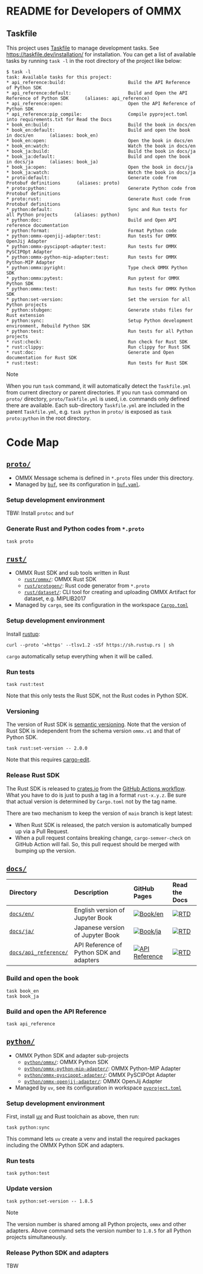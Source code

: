 README for Developers of OMMX
==============================

Taskfile
---------
This project uses [Taskfile](https://taskfile.dev/#/) to manage development tasks. See https://taskfile.dev/installation/ for installation.
You can get a list of available tasks by running `task -l` in the root directory of the project like below:

```text
$ task -l
task: Available tasks for this project:
* api_reference:build:                       Build the API Reference of Python SDK
* api_reference:default:                     Build and Open the API Reference of Python SDK      (aliases: api_reference)
* api_reference:open:                        Open the API Reference of Python SDK
* api_reference:pip_compile:                 Compile pyproject.toml into requirements.txt for Read the Docs
* book_en:build:                             Build the book in docs/en
* book_en:default:                           Build and open the book in docs/en      (aliases: book_en)
* book_en:open:                              Open the book in docs/en
* book_en:watch:                             Watch the book in docs/en
* book_ja:build:                             Build the book in docs/ja
* book_ja:default:                           Build and open the book in docs/ja      (aliases: book_ja)
* book_ja:open:                              Open the book in docs/ja
* book_ja:watch:                             Watch the book in docs/ja
* proto:default:                             Generate code from Protobuf definitions      (aliases: proto)
* proto:python:                              Generate Python code from Protobuf definitions
* proto:rust:                                Generate Rust code from Protobuf definitions
* python:default:                            Sync and Run tests for all Python projects      (aliases: python)
* python:doc:                                Build and Open API reference documentation
* python:format:                             Format Python code
* python:ommx-openjij-adapter:test:          Run tests for OMMX OpenJij Adapter
* python:ommx-pyscipopt-adapter:test:        Run tests for OMMX PySCIPOpt Adapter
* python:ommx-python-mip-adapter:test:       Run tests for OMMX Python-MIP Adapter
* python:ommx:pyright:                       Type check OMMX Python SDK
* python:ommx:pytest:                        Run pytest for OMMX Python SDK
* python:ommx:test:                          Run tests for OMMX Python SDK
* python:set-version:                        Set the version for all Python projects
* python:stubgen:                            Generate stubs files for Rust extension
* python:sync:                               Setup Python development environment, Rebuild Python SDK
* python:test:                               Run tests for all Python projects
* rust:check:                                Run check for Rust SDK
* rust:clippy:                               Run clippy for Rust SDK
* rust:doc:                                  Generate and Open documentation for Rust SDK
* rust:test:                                 Run tests for Rust SDK
```

> [!NOTE]
> When you run `task` command, it will automatically detect the `Taskfile.yml` from current directory or parent directories.
> If you run `task` command on `proto/` directory, `proto/Taskfile.yml` is used, i.e. commands only defined there are available.
> Each sub-directory `Taskfile.yml` are included in the parent `Taskfile.yml`,
> e.g. `task python` in `proto/` is exposed as `task proto:python` in the root directory.

Code Map
========

[`proto/`](./proto/)
--------------------
- OMMX Message schema is defined in `*.proto` files under this directory.
- Managed by [`buf`](https://buf.build/docs/introduction), see its configuration in [`buf.yaml`](./proto/buf.yaml).

### Setup development environment

TBW: Install `protoc` and `buf`

### Generate Rust and Python codes from `*.proto`

```shell
task proto
```

[`rust/`](./rust/)
-------------------
- OMMX Rust SDK and sub tools written in Rust
  - [`rust/ommx/`](./rust/ommx/): OMMX Rust SDK
  - [`rust/protogen/`](./rust/protogen/): Rust code generator from `*.proto`
  - [`rust/dataset/`](./rust/dataset/): CLI tool for creating and uploading OMMX Artifact for dataset, e.g. MIPLIB2017
- Managed by `cargo`, see its configuration in the workspace [`Cargo.toml`](./Cargo.toml)

### Setup development environment

Install [rustup](https://www.rust-lang.org/tools/install):

```shell
curl --proto '=https' --tlsv1.2 -sSf https://sh.rustup.rs | sh
```

`cargo` automatically setup everything when it will be called.

### Run tests

```shell
task rust:test
```

Note that this only tests the Rust SDK, not the Rust codes in Python SDK.

### Versioning

The version of Rust SDK is [semantic versioning](https://semver.org/).
Note that the version of Rust SDK is independent from the schema version `ommx.v1` and that of Python SDK.

```shell
task rust:set-version -- 2.0.0
```

Note that this requires [cargo-edit](https://github.com/killercup/cargo-edit).

### Release Rust SDK

The Rust SDK is released to [crates.io](https://crates.io/) from the [GitHub Actions workflow](https://github.com/Jij-Inc/ommx/actions/workflows/release_rust.yml). What you have to do is just to push a tag in a format `rust-x.y.z`. Be sure that actual version is determined by `Cargo.toml` not by the tag name.

There are two mechanism to keep the version of `main` branch is kept latest:

- When Rust SDK is released, the patch version is automatically bumped up via a Pull Request.
- When a pull request contains breaking change, `cargo-semver-check` on GitHub Action will fail. So, this pull request should be merged with bumping up the version.

[`docs/`](./docs/)
-------------------

| Directory | Description | GitHub Pages  | Read the Docs |
|:----------|:------------|:--------------|:--------------|
| [`docs/en/`](./docs/en/) | English version of Jupyter Book | [![Book/en](https://img.shields.io/badge/Book-English-blue)](https://jij-inc.github.io/ommx/en) | [![RTD](https://readthedocs.org/projects/ommx-en-book/badge/?version=latest)](https://ommx-en-book.readthedocs.io/en/latest/?badge=latest) |
| [`docs/ja/`](./docs/ja/) | Japanese version of Jupyter Book | [![Book/ja](https://img.shields.io/badge/Book-日本語-blue)](https://jij-inc.github.io/ommx/ja) | [![RTD](https://readthedocs.org/projects/ommx-ja-book/badge/?version=latest)](https://ommx-ja-book.readthedocs.io/ja/latest/?badge=latest) |
| [`docs/api_reference/`](./docs/api_reference/) | API Reference of Python SDK and adapters | [![API Reference](https://img.shields.io/badge/API%20Reference-main-blue)](https://jij-inc.github.io/ommx/python/ommx/autoapi/index.html) | [![RTD](https://readthedocs.org/projects/ommx/badge/?version=latest)](https://ommx.readthedocs.io/en/latest/?badge=latest) |

### Build and open the book

```shell
task book_en
task book_ja
```

### Build and open the API Reference

```shell
task api_reference
```

[`python/`](./python/)
----------------------
- OMMX Python SDK and adapter sub-projects
  - [`python/ommx/`](./python/ommx/): OMMX Python SDK
  - [`python/ommx-python-mip-adapter/`](./python/ommx-python-mip-adapter/): OMMX Python-MIP Adapter
  - [`python/ommx-pyscipopt-adapter/`](./python/ommx-pyscipopt-adapter/): OMMX PySCIPOpt Adapter
  - [`python/ommx-openjij-adapter/`](./python/ommx-openjij-adapter/): OMMX OpenJij Adapter
- Managed by `uv`, see its configuration in workspace [`pyproject.toml`](./pyproject.toml)

### Setup development environment

First, install [uv](https://docs.astral.sh/uv/getting-started/installation/) and Rust toolchain as above, then run:

```shell
task python:sync
```

This command lets `uv` create a venv and install the required packages including the OMMX Python SDK and adapters.

### Run tests

```shell
task python:test
```

### Update version

```shell
task python:set-version -- 1.8.5
```

> [!NOTE]
> The version number is shared among all Python projects, `ommx` and other adapters.
> Above command sets the version number to `1.8.5` for all Python projects simultaneously.

### Release Python SDK and adapters

TBW
